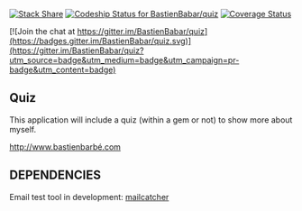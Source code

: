 [![Stack Share](http://img.shields.io/badge/tech-stack-0690fa.svg?style=flat)](http://stackshare.io/BastienBabar/quiz)
[![Codeship Status for BastienBabar/quiz](https://codeship.com/projects/5413f7c0-66a5-0133-fcc4-72bdfd530753/status?branch=master)](https://codeship.com/projects/113821)
[![Coverage Status](https://coveralls.io/repos/github/BastienBabar/quiz/badge.svg?branch=master)](https://coveralls.io/github/BastienBabar/quiz?branch=master)

[![Join the chat at https://gitter.im/BastienBabar/quiz](https://badges.gitter.im/BastienBabar/quiz.svg)](https://gitter.im/BastienBabar/quiz?utm_source=badge&utm_medium=badge&utm_campaign=pr-badge&utm_content=badge)

## Quiz

This application will include a quiz (within a gem or not) to show more about myself.

http://www.bastienbarbé.com

## DEPENDENCIES

Email test tool in development: [mailcatcher](http://mailcatcher.me/)
